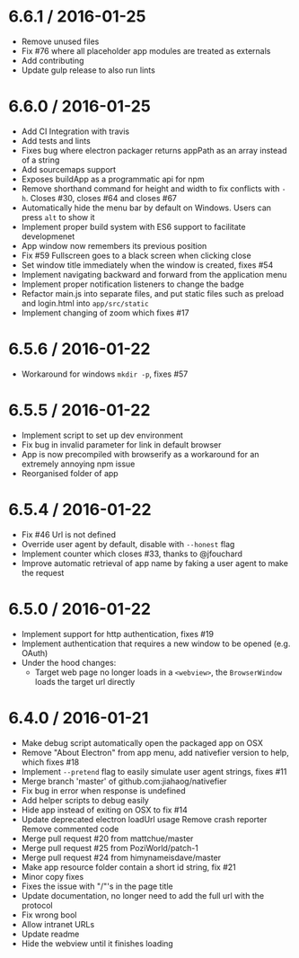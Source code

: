 
6.6.1 / 2016-01-25
==================

  * Remove unused files
  * Fix #76 where all placeholder app modules are treated as externals
  * Add contributing
  * Update gulp release to also run lints

6.6.0 / 2016-01-25
==================
  * Add CI Integration with travis
  * Add tests and lints
  * Fixes bug where electron packager returns appPath as an array instead of a string
  * Add sourcemaps support
  * Exposes buildApp as a programmatic api for npm
  * Remove shorthand command for height and width to fix conflicts with `-h`. Closes #30, closes #64 and closes #67
  * Automatically hide the menu bar by default on Windows. Users can press `alt` to show it
  * Implement proper build system with ES6 support to facilitate developmenet
  * App window now remembers its previous position 
  * Fix #59 Fullscreen goes to a black screen when clicking close
  * Set window title immediately when the window is created, fixes #54
  * Implement navigating backward and forward from the application menu
  * Implement proper notification listeners to change the badge
  * Refactor main.js into separate files, and put static files such as preload and login.html into `app/src/static`
  * Implement changing of zoom which fixes #17
  
6.5.6 / 2016-01-22
==================

  * Workaround for windows `mkdir -p`, fixes #57

6.5.5 / 2016-01-22
==================

  * Implement script to set up dev environment
  * Fix bug in invalid parameter for link in default browser
  * App is now precompiled with browserify as a workaround for an extremely annoying npm issue
  * Reorganised folder of app

6.5.4 / 2016-01-22
==================

  * Fix #46 Url is not defined
  * Override user agent by default, disable with `--honest` flag
  * Implement counter which closes #33, thanks to @jfouchard
  * Improve automatic retrieval of app name by faking a user agent to make the request

6.5.0 / 2016-01-22
==================

  * Implement support for http authentication, fixes #19
  * Implement authentication that requires a new window to be opened (e.g. OAuth)
  * Under the hood changes:
    * Target web page no longer loads in a `<webview>`, the `BrowserWindow` loads the target url directly

6.4.0 / 2016-01-21
==================

  * Make debug script automatically open the packaged app on OSX
  * Remove "About Electron" from app menu, add nativefier version to help, which fixes #18
  * Implement `--pretend` flag to easily simulate user agent strings, fixes #11
  * Merge branch 'master' of github.com:jiahaog/nativefier
  * Fix bug in error when response is undefined
  * Add helper scripts to debug easily
  * Hide app instead of exiting on OSX to fix #14
  * Update deprecated electron loadUrl usage Remove crash reporter Remove commented code
  * Merge pull request #20 from mattchue/master
  * Merge pull request #25 from PoziWorld/patch-1
  * Merge pull request #24 from himynameisdave/master
  * Make app resource folder contain a short id string, fix #21
  * Minor copy fixes
  * Fixes the issue with "/"'s in the page title
  * Update documentation, no longer need to add the full url with the protocol
  * Fix wrong bool
  * Allow intranet URLs
  * Update readme
  * Hide the webview until it finishes loading
